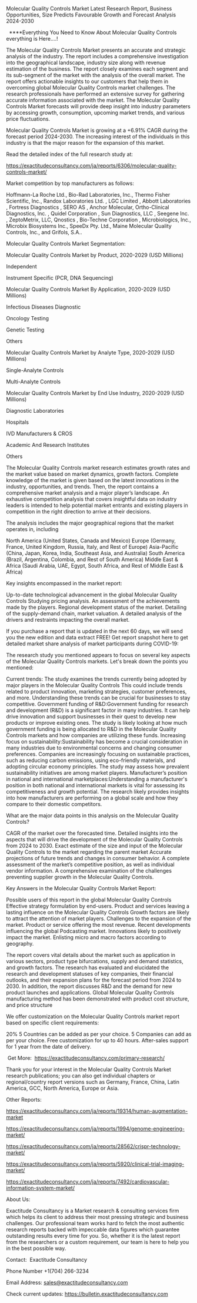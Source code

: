 Molecular Quality Controls Market Latest Research Report, Business Opportunities, Size Predicts Favourable Growth and Forecast Analysis 2024-2030

  ****Everything You Need to Know About Molecular Quality Controls everything is Here....!

The Molecular Quality Controls Market presents an accurate and strategic analysis of the industry. The report includes a comprehensive investigation into the geographical landscape, industry size along with revenue estimation of the business. The report closely examines each segment and its sub-segment of the market with the analysis of the overall market. The report offers actionable insights to our customers that help them in overcoming global Molecular Quality Controls market challenges. The research professionals have performed an extensive survey for gathering accurate information associated with the market. The Molecular Quality Controls Market forecasts will provide deep insight into industry parameters by accessing growth, consumption, upcoming market trends, and various price fluctuations.

Molecular Quality Controls Market is growing at a +6.91% CAGR during the forecast period 2024-2030. The increasing interest of the individuals in this industry is that the major reason for the expansion of this market.

Read the detailed index of the full research study at:

https://exactitudeconsultancy.com/ja/reports/6306/molecular-quality-controls-market/

Market competition by top manufacturers as follows:

Hoffmann-La Roche Ltd., Bio-Rad Laboratories, Inc., Thermo Fisher Scientific, Inc., Randox Laboratories Ltd. , LGC Limited , Abbott Laboratories , Fortress Diagnostics , SERO AS , Anchor Molecular, Ortho-Clinical Diagnostics, Inc. , Quidel Corporation , Sun Diagnostics, LLC , Seegene Inc. , ZeptoMetrix, LLC, Qnostics , Bio-Techne Corporation , Microbiologics, Inc., Microbix Biosystems Inc., SpeeDx Pty. Ltd., Maine Molecular Quality Controls, Inc., and Grifols, S.A..

Molecular Quality Controls Market Segmentation:

Molecular Quality Controls Market by Product, 2020-2029 (USD Millions)

Independent

Instrument Specific (PCR, DNA Sequencing)

Molecular Quality Controls Market By Application, 2020-2029 (USD Millions)

Infectious Diseases Diagnostic

Oncology Testing

Genetic Testing

Others

Molecular Quality Controls Market by Analyte Type, 2020-2029 (USD Millions)

Single-Analyte Controls

Multi-Analyte Controls

Molecular Quality Controls Market by End Use Industry, 2020-2029 (USD Millions)

Diagnostic Laboratories

Hospitals

IVD Manufacturers & CROS

Academic And Research Institutes

Others

The Molecular Quality Controls market research estimates growth rates and the market value based on market dynamics, growth factors. Complete knowledge of the market is given based on the latest innovations in the industry, opportunities, and trends. Then, the report contains a comprehensive market analysis and a major player’s landscape. An exhaustive competition analysis that covers insightful data on industry leaders is intended to help potential market entrants and existing players in competition in the right direction to arrive at their decisions.

The analysis includes the major geographical regions that the market operates in, including

North America (United States, Canada and Mexico)
Europe (Germany, France, United Kingdom, Russia, Italy, and Rest of Europe)
Asia-Pacific (China, Japan, Korea, India, Southeast Asia, and Australia)
South America (Brazil, Argentina, Colombia, and Rest of South America)
Middle East & Africa (Saudi Arabia, UAE, Egypt, South Africa, and Rest of Middle East & Africa)

Key insights encompassed in the market report:

Up-to-date technological advancement in the global Molecular Quality Controls
Studying pricing analysis.
An assessment of the achievements made by the players.
Regional development status of the market.
Detailing of the supply-demand chain, market valuation.
A detailed analysis of the drivers and restraints impacting the overall market.

If you purchase a report that is updated in the next 60 days, we will send you the new edition and data extract FREE! Get report snapshot here to get detailed market share analysis of market participants during COVID-19:

The research study you mentioned appears to focus on several key aspects of the Molecular Quality Controls markets. Let's break down the points you mentioned:

Current trends: The study examines the trends currently being adopted by major players in the Molecular Quality Controls This could include trends related to product innovation, marketing strategies, customer preferences, and more. Understanding these trends can be crucial for businesses to stay competitive.
Government funding of R&D:Government funding for research and development (R&D) is a significant factor in many industries. It can help drive innovation and support businesses in their quest to develop new products or improve existing ones. The study is likely looking at how much government funding is being allocated to R&D in the Molecular Quality Controls markets and how companies are utilizing these funds.
Increasing focus on sustainability:Sustainability has become a crucial consideration in many industries due to environmental concerns and changing consumer preferences. Companies are increasingly focusing on sustainable practices, such as reducing carbon emissions, using eco-friendly materials, and adopting circular economy principles. The study may assess how prevalent sustainability initiatives are among market players.
Manufacturer’s position in national and international marketplaces:Understanding a manufacturer's position in both national and international markets is vital for assessing its competitiveness and growth potential. The research likely provides insights into how manufacturers are performing on a global scale and how they compare to their domestic competitors.

What are the major data points in this analysis on the Molecular Quality Controls?

CAGR of the market over the forecasted time.
Detailed insights into the aspects that will drive the development of the Molecular Quality Controls from 2024 to 2030.
Exact estimate of the size and input of the Molecular Quality Controls to the market regarding the parent market
Accurate projections of future trends and changes in consumer behavior. A complete assessment of the market’s competitive position, as well as individual vendor information.
A comprehensive examination of the challenges preventing supplier growth in the Molecular Quality Controls.

Key Answers in the Molecular Quality Controls Market Report:

Possible users of this report in the global Molecular Quality Controls
Effective strategy formulation by end-users.
Product and services leaving a lasting influence on the Molecular Quality Controls
Growth factors are likely to attract the attention of market players.
Challenges to the expansion of the market.
Product or service offering the most revenue.
Recent developments influencing the global Podcasting market.
Innovations likely to positively impact the market.
Enlisting micro and macro factors according to geography.

The report covers vital details about the market such as application in various sectors, product type bifurcations, supply and demand statistics, and growth factors. The research has evaluated and elucidated the research and development statuses of key companies, their financial outlooks, and their expansion plans for the forecast period from 2024 to 2030. In addition, the report discusses R&D and the demand for new product launches and applications. Global Molecular Quality Controls manufacturing method has been demonstrated with product cost structure, and price structure

We offer customization on the Molecular Quality Controls market report based on specific client requirements:

20%
5 Countries can be added as per your choice.
5 Companies can add as per your choice.
Free customization for up to 40 hours.
After-sales support for 1 year from the date of delivery.

 Get More:  https://exactitudeconsultancy.com/primary-research/

Thank you for your interest in the Molecular Quality Controls Market research publications; you can also get individual chapters or regional/country report versions such as Germany, France, China, Latin America, GCC, North America, Europe or Asia.

Other Reports:

https://exactitudeconsultancy.com/ja/reports/19314/human-augmentation-market

https://exactitudeconsultancy.com/ja/reports/1994/genome-engineering-market/

https://exactitudeconsultancy.com/ja/reports/28562/crispr-technology-market/

https://exactitudeconsultancy.com/ja/reports/5920/clinical-trial-imaging-market/

https://exactitudeconsultancy.com/ja/reports/7492/cardiovascular-information-system-market/

About Us:

Exactitude Consultancy is a Market research & consulting services firm which helps its client to address their most pressing strategic and business challenges. Our professional team works hard to fetch the most authentic research reports backed with impeccable data figures which guarantee outstanding results every time for you. So, whether it is the latest report from the researchers or a custom requirement, our team is here to help you in the best possible way.

Contact:  Exactitude Consultancy

Phone Number +1(704) 266-3234

Email Address: sales@exactitudeconsultancy.com

Check current updates: https://bulletin.exactitudeconsultancy.com
